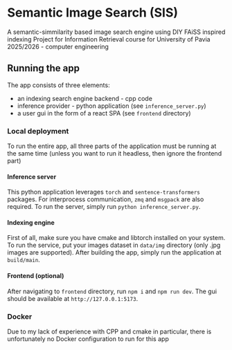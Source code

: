 # Semantic Image Search (SIS)
A semantic-simmilarity based image search engine using DIY FAiSS inspired indexing
Project for Information Retrieval course for University of Pavia 2025/2026 - computer engineering

## Running the app
The app consists of three elements:
- an indexing search engine backend - cpp code
- inference provider - python application (see `inference_server.py`)
- a user gui in the form of a react SPA (see `frontend` directory)

### Local deployment
To run the entire app, all three parts of the application must be running at the same time (unless you want to run it headless, then ignore the frontend part)

#### Inference server
This python application leverages `torch` and `sentence-transformers` packages. For interprocess communication, `zmq` and `msgpack` are also required. To run the server, simply run `python inference_server.py`.

#### Indexing engine
First of all, make sure you have cmake and libtorch installed on your system. To run the service, put your images dataset in `data/img` directory (only .jpg images are supported). After building the app, simply run the application at `build/main`.

#### Frontend (optional)
After navigating to `frontend` directory, run `npm i` and `npm run dev`. The gui should be available at `http://127.0.0.1:5173`.

### Docker
Due to my lack of experience with CPP and cmake in particular, there is unfortunately no Docker configuration to run for this app

